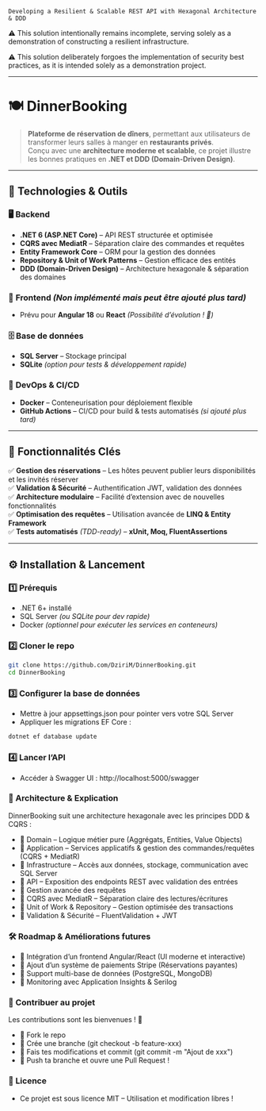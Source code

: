     Developing a Resilient & Scalable REST API with Hexagonal Architecture & DDD

:warning: This solution intentionally remains incomplete, serving solely as a demonstration of constructing a resilient infrastructure.

⚠️ This solution deliberately forgoes the implementation of security best practices, as it is intended solely as a demonstration project.

------------------------------------------------------------------------------------------------------------------------------
# 🍽️ **DinnerBooking**  

> **Plateforme de réservation de dîners**, permettant aux utilisateurs de transformer leurs salles à manger en **restaurants privés**.  
> Conçu avec une **architecture moderne et scalable**, ce projet illustre les bonnes pratiques en **.NET et DDD (Domain-Driven Design)**.  


---

## 📌 **Technologies & Outils**  

### 🖥 **Backend**  
- **.NET 6 (ASP.NET Core)** – API REST structurée et optimisée  
- **CQRS avec MediatR** – Séparation claire des commandes et requêtes  
- **Entity Framework Core** – ORM pour la gestion des données  
- **Repository & Unit of Work Patterns** – Gestion efficace des entités  
- **DDD (Domain-Driven Design)** – Architecture hexagonale & séparation des domaines  

### 🎨 **Frontend** *(Non implémenté mais peut être ajouté plus tard)*  
- Prévu pour **Angular 18** ou **React** *(Possibilité d’évolution ! 🚀)*  

### 🗄 **Base de données**  
- **SQL Server** – Stockage principal  
- **SQLite** *(option pour tests & développement rapide)*  

### 🚀 **DevOps & CI/CD**  
- **Docker** – Conteneurisation pour déploiement flexible  
- **GitHub Actions** – CI/CD pour build & tests automatisés *(si ajouté plus tard)*  

---

## 🎯 **Fonctionnalités Clés**  

✅ **Gestion des réservations** – Les hôtes peuvent publier leurs disponibilités et les invités réserver  
✅ **Validation & Sécurité** – Authentification JWT, validation des données  
✅ **Architecture modulaire** – Facilité d’extension avec de nouvelles fonctionnalités  
✅ **Optimisation des requêtes** – Utilisation avancée de **LINQ & Entity Framework**  
✅ **Tests automatisés** *(TDD-ready)* – **xUnit, Moq, FluentAssertions**  

---

## ⚙️ **Installation & Lancement**  

### 1️⃣ **Prérequis**  
- .NET 6+ installé  
- SQL Server *(ou SQLite pour dev rapide)*  
- Docker *(optionnel pour exécuter les services en conteneurs)*  

### 2️⃣ **Cloner le repo**  
```bash
git clone https://github.com/DziriM/DinnerBooking.git
cd DinnerBooking
```

### 3️⃣ **Configurer la base de données**
- Mettre à jour appsettings.json pour pointer vers votre SQL Server
- Appliquer les migrations EF Core :
```bash
dotnet ef database update
```

### 4️⃣ **Lancer l’API**
- Accéder à Swagger UI : http://localhost:5000/swagger

### 📖 Architecture & Explication
DinnerBooking suit une architecture hexagonale avec les principes DDD & CQRS :

- 📌 Domain – Logique métier pure (Aggrégats, Entities, Value Objects)
- 📌 Application – Services applicatifs & gestion des commandes/requêtes (CQRS + MediatR)
- 📌 Infrastructure – Accès aux données, stockage, communication avec SQL Server
- 📌 API – Exposition des endpoints REST avec validation des entrées
- 📌 Gestion avancée des requêtes
- 📌 CQRS avec MediatR – Séparation claire des lectures/écritures
- 📌 Unit of Work & Repository – Gestion optimisée des transactions
- 📌 Validation & Sécurité – FluentValidation + JWT

### 🛠 Roadmap & Améliorations futures
- 🔹 Intégration d’un frontend Angular/React (UI moderne et interactive)
- 🔹 Ajout d’un système de paiements Stripe (Réservations payantes)
- 🔹 Support multi-base de données (PostgreSQL, MongoDB)
- 🔹 Monitoring avec Application Insights & Serilog


### 🤝 Contribuer au projet
Les contributions sont les bienvenues ! 🚀

- 📌 Fork le repo
- 📌 Crée une branche (git checkout -b feature-xxx)
- 📌 Fais tes modifications et commit (git commit -m "Ajout de xxx")
- 📌 Push ta branche et ouvre une Pull Request !

### 📄 Licence
- Ce projet est sous licence MIT – Utilisation et modification libres !
